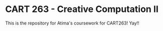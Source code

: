 # CART 263 - Creative Computation II

This is the repository for Atima's coursework for CART263! Yay!!
